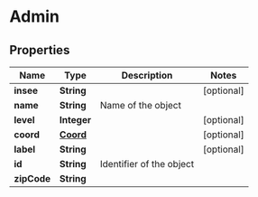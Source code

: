 
# Admin

## Properties
Name | Type | Description | Notes
------------ | ------------- | ------------- | -------------
**insee** | **String** |  |  [optional]
**name** | **String** | Name of the object | 
**level** | **Integer** |  |  [optional]
**coord** | [**Coord**](Coord.md) |  |  [optional]
**label** | **String** |  |  [optional]
**id** | **String** | Identifier of the object | 
**zipCode** | **String** |  | 



